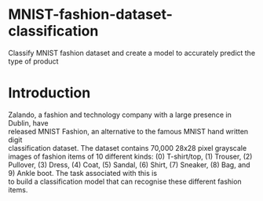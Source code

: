 # MNIST-fashion-dataset-classification
Classify MNIST fashion dataset and create a model to accurately predict the type of product

# Introduction

Zalando,	 a	 fashion	 and	 technology	 company	 with	 a	 large	 presence	 in	 Dublin,	 have	
released	 MNIST	 Fashion,	 an	 alternative	 to	 the	 famous	 MNIST	 hand	 written	 digit	
classification	 dataset.	 The	 dataset	 contains	 70,000	 28x28	 pixel	 grayscale	 images	 of	
fashion	items	 of	 10	 different	 kinds:	(0)	T-shirt/top,	 (1) Trouser,	(2) Pullover,	(3) Dress,	(4)
Coat,	(5) Sandal,	(6) Shirt,	(7) Sneaker,	(8) Bag,	and	9)	Ankle	boot. The	task	associated	with	this	is	
to	build	a	classification	model	that	can	recognise	these	different	fashion	items.
